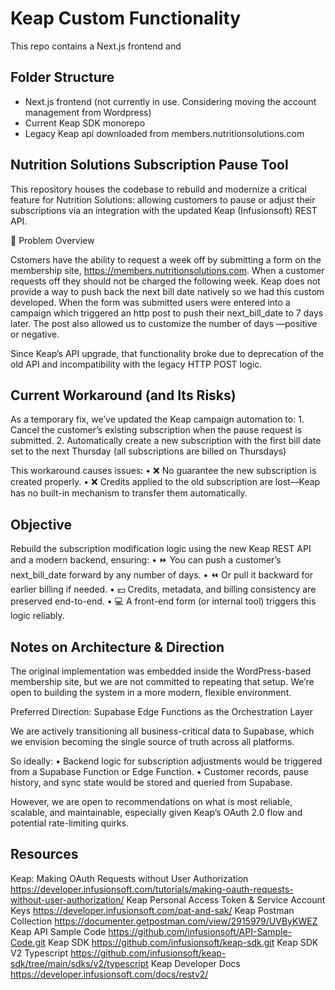 # Keap Custom Functionality

This repo contains a Next.js frontend and 

## Folder Structure

- Next.js frontend (not currently in use. Considering moving the account management from Wordpress)
- Current Keap SDK monorepo
- Legacy Keap api downloaded from members.nutritionsolutions.com

## Nutrition Solutions Subscription Pause Tool

This repository houses the codebase to rebuild and modernize a critical feature for Nutrition Solutions: allowing customers to pause or adjust their subscriptions via an integration with the updated Keap (Infusionsoft) REST API.

🚨 Problem Overview

Cstomers have the ability to request a week off by submitting a form on the membership site, https://members.nutritionsolutions.com. 
When a customer requests off they should not be charged the following week. 
Keap does not provide a way to push back the next bill date natively so we had this custom developed. When the form was submitted users were entered into a campaign which triggered an http post to push their next_bill_date to 7 days later.
The post also allowed us to customize the number of days —positive or negative.

Since Keap’s API upgrade, that functionality broke due to deprecation of the old API and incompatibility with the legacy HTTP POST logic.



## Current Workaround (and Its Risks)

As a temporary fix, we’ve updated the Keap campaign automation to:
	1.	Cancel the customer’s existing subscription when the pause request is submitted.
	2.	Automatically create a new subscription with the first bill date set to the next Thursday (all subscriptions are billed on Thursdays)

This workaround causes issues:
	•	❌ No guarantee the new subscription is created properly.
	•	❌ Credits applied to the old subscription are lost—Keap has no built-in mechanism to transfer them automatically.


## Objective

Rebuild the subscription modification logic using the new Keap REST API and a modern backend, ensuring:
	•	⏩ You can push a customer’s next_bill_date forward by any number of days.
	•	⏪ Or pull it backward for earlier billing if needed.
	•	💵 Credits, metadata, and billing consistency are preserved end-to-end.
	•	💻 A front-end form (or internal tool) triggers this logic reliably.


## Notes on Architecture & Direction

The original implementation was embedded inside the WordPress-based membership site, but we are not committed to repeating that setup. We’re open to building the system in a more modern, flexible environment.

Preferred Direction: Supabase Edge Functions as the Orchestration Layer

We are actively transitioning all business-critical data to Supabase, which we envision becoming the single source of truth across all platforms.

So ideally:
	•	Backend logic for subscription adjustments would be triggered from a Supabase Function or Edge Function.
	•	Customer records, pause history, and sync state would be stored and queried from Supabase.

However, we are open to recommendations on what is most reliable, scalable, and maintainable, especially given Keap’s OAuth 2.0 flow and potential rate-limiting quirks.

## Resources
Keap: Making OAuth Requests without User Authorization	https://developer.infusionsoft.com/tutorials/making-oauth-requests-without-user-authorization/
Keap Personal Access Token & Service Account Keys	https://developer.infusionsoft.com/pat-and-sak/
Keap Postman Collection	https://documenter.getpostman.com/view/2915979/UVByKWEZ
Keap API Sample Code	https://github.com/infusionsoft/API-Sample-Code.git
Keap SDK	https://github.com/infusionsoft/keap-sdk.git
Keap SDK V2 Typescript	https://github.com/infusionsoft/keap-sdk/tree/main/sdks/v2/typescript
Keap Developer Docs	https://developer.infusionsoft.com/docs/restv2/

